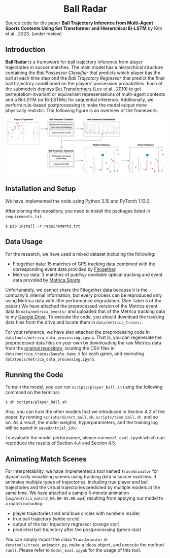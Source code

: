 <div align="center">
	<h1>
		Ball Radar
	</h1>
</div>
<!-- # Ball Radar -->

Source code for the paper **Ball Trajectory Inference from Multi-Agent Sports Contexts Using Set Transformer and Hierarchical Bi-LSTM** by Kim et al., 2023. (under review)

## Introduction
**Ball Radar** is a framework for ball trajectory inference from player trajectories in soccer matches. The main model has a hierarchical structure containing the *Ball Possessor Classifier* that predicts which player has the ball at each time step and the *Ball Trajectory Regressor* that predict the final ball trajectory conditioned on the players' possession probabilities. Each of the submodels deploys [Set Transformers](https://arxiv.org/abs/1810.00825) (Lee et al., 2019) to get permutation-invariant or equivariant representations of multi-agent contexts and a Bi-LSTM (or Bi-LSTMs) for sequential inference. Additionally, we perform rule-based postprocessing to make the model output more physically realistic. The following figure is an overview of the framework.<br>

![overview](img/overview.png)<br>

## Installation and Setup
We have implemented the code using Python 3.10 and PyTorch 1.13.0.

After cloning the repository, you need to install the packages listed in `requirements.txt`.
```
$ pip install -r requirements.txt
```

## Data Usage
For the research, we have used a mixed dataset including the following:

- Fitogether data: 15 matches of GPS tracking data combined with the corresponding event data provided by [Fitogether](https://www.fitogether.com).
- Metrica data: 3 matches of *publicly available* optical tracking and event data provided by [Metrica Sports](https://metrica-sports.com).

Unfortunately, we cannot share the Fitogether data because it is the company's internal information, but every process can be reproduced only using Metrica data with little performance degradation. (See Table 5 of the paper.) We have attached the preprocessed version of the Metrica event data to `data/metrica_events/` and uploaded that of the Metrica tracking data to my [Google Drive](https://drive.google.com/drive/u/1/folders/1xFSHaaIcyyuNplUUF4da9KVOFPiAIO6B). To execute the code, you should download the tracking data files from the drive and locate them in `data/metrica_traces/`.

For your reference, we have also attached the preprocessing code in `datatools/metrica_data_processing.ipynb`. That is, you can regenerate the preprocessed data files on your own by downloading the raw Metrica data from the [original repository](https://github.com/metrica-sports/sample-data), locating the CSV files in `data/metrica_traces/Sample_Game_X` for each game, and executing `datatools/metrica_data_processing.ipynb`.

## Running the Code
To train the model, you can run `scripts/player_ball.sh` using the following command on the terminal:
```
$ sh scripts/player_ball.sh
```
Also, you can train the other models that we introduced in Section 4.2 of the paper, by running `scripts/direct_ball.sh`, `scripts/team_ball.sh`, and so on. As a result, the model weights, hyperparameters, and the training log will be saved in `saved/<trial_id>/`.

To evaluate the model performance, please run `model_eval.ipynb` which can reproduce the results of Section 4.4 and Section 4.5.

## Animating Match Scenes
For interpretability, we have implemented a tool named `TraceAnimator` for dynamically visualizing scenes using tracking data in soccer matches. It animates multiple types of trajectories, including true player and ball trajectories and the virtual trajectories predicted by multiple models at the same time. We have attached a sample 5-minute animation (`img/metrica_match2_00.00-05.00.mp4`) resulting from applying our model to a match including:

- player trajectories (red and blue circles with numbers inside)
- true ball trajectory (white circle)
- output of the ball trajectory regressor (orange star)
- predicted ball trajectory after the postprocessing (green star)

You can simply import the class `TraceAnimator` in `datatools/trace_animator.py`, make a class object, and execute the method `run()`. Please refer to `model_eval.ipynb` for the usage of this tool.
